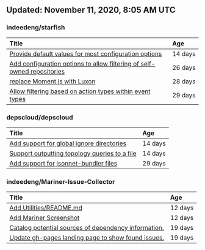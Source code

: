 ## Updated: November 11, 2020, 8:05 AM UTC


### indeedeng/starfish
|**Title**|**Age**|
|:----|:----|
|[Provide default values for most configuration options](https://github.com/indeedeng/starfish/issues/78)|14&nbsp;days|
|[Add configuration options to allow filtering of self-owned repositories](https://github.com/indeedeng/starfish/issues/65)|26&nbsp;days|
|[replace Moment.js with Luxon](https://github.com/indeedeng/starfish/issues/60)|28&nbsp;days|
|[Allow filtering based on action types within event types](https://github.com/indeedeng/starfish/issues/58)|29&nbsp;days|


### depscloud/depscloud
|**Title**|**Age**|
|:----|:----|
|[Add support for global ignore directories](https://github.com/depscloud/depscloud/issues/137)|14&nbsp;days|
|[Support outputting topology queries to a file](https://github.com/depscloud/depscloud/issues/135)|14&nbsp;days|
|[Add support for jsonnet-bundler files](https://github.com/depscloud/depscloud/issues/115)|29&nbsp;days|


### indeedeng/Mariner-Issue-Collector
|**Title**|**Age**|
|:----|:----|
|[Add Utilities/README.md](https://github.com/indeedeng/Mariner-Issue-Collector/issues/30)|12&nbsp;days|
|[Add Mariner Screenshot](https://github.com/indeedeng/Mariner-Issue-Collector/issues/29)|12&nbsp;days|
|[Catalog potential sources of dependency information.](https://github.com/indeedeng/Mariner-Issue-Collector/issues/19)|19&nbsp;days|
|[Update gh-pages landing page to show found issues.](https://github.com/indeedeng/Mariner-Issue-Collector/issues/15)|19&nbsp;days|